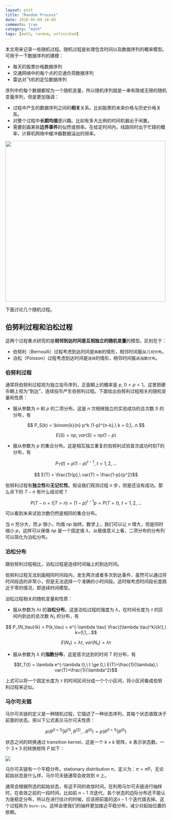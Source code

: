 ```yaml
---
layout: post
title: "Random Process"
date: 2016-05-09 16:00
comments: true
category: "math"
tags: [math, random, unfinished]
---
```


本文用来记录一些随机过程。随机过程是处理包含时间以及数据序列的概率模型。可用于一下数据序列的建模：

* 每天的股票价格数据序列
* 交通网络中的每个点的交通负荷数据序列
* 雷达对飞机的定位数据序列

序列中的每个数据都视为一个随机变量，所以随机序列就是一串有限或无限的随机变量序列，但是更加强调：

* 过程中产生的数据序列之间的**相关**关系。比如股票的未来价格与历史价格关系。
* 对整个过程中**长期均值**感兴趣。比如有多大比例的时间机器出于闲置。
* 需要刻画某些**边界事件**的似然或频率。在给定时间内，线路同时出于忙碌的概率，计算机网络中缓冲器数据溢出的频率。

<img src="http://7xqfqs.com1.z0.glb.clouddn.com/16-4-16/62147816.jpg" width="500px"/>

下面讨论几个随机过程。

<!--more-->

## 伯努利过程和泊松过程

这两个过程重点研究的是**相邻到达时间是互相独立的随机变量**的模型。区别在于：

* 伯努利（Bernoulli）过程考虑到达时间是`离散`的情形，相邻时间服从`几何分布`。
* 泊松（Poisson）过程考虑到达时间是`连续`的情形，相邻时间服从`指数分布`。

### 伯努利过程

通常将伯努利过程视为独立投币序列，正面朝上的概率是 $p,\ 0<p<1$。这里把硬币朝上视为“到达”，连续投币产生伯努利过程。下面给出伯努利过程相关的随机变量和性质：

* 服从参数为 $n$ 和 $p$ 的二项分布。这是 $n$ 次相继独立的实验成功的总次数 $S$ 的分布，有

$$ P_S(k) =  \binom{k}{n} p^k (1-p)^{n-k},\ k = 0,1,..n $$

$$E(S) = np,\ var(S)=np(1-p)$$

* 服从参数为 $p$ 的集合分布。这是相互独立重复的伯努利试验首次成功时刻T的分布，有

$$ P_T(t) = p(1-p)^{t-1},\ t=1,2,...$$

$$ E(T) = \frac{1}{p},\ var(T) = \frac{1-p}{p^2}$$

伯努利过程有**独立性**和**无记忆性**。假设我们观测过程 $n$ 步，但是还没有成功。那么余下的 $T-n$ 有什么结论呢？

$$ P(T-n=t \vert T>n) = (1-p)^{t-1}p = P(T=t),\ t=1,2,...$$

可以看到未来试验次数仍然是相同的集合分布。

当 $n$ 充分大，而 $p$ 很小，均值 $np$ 始终。数学上，我们可以让 $n$ 增大，但是同时缩小 $p$，这样可以保值 $np$ 是一个固定值 $\lambda$，从极值意义上看，二项分布的分布列可以简化为泊松分布。

### 泊松分布

跟伯努利过程相比，泊松过程是连续时间轴上的到达时间。

伯努利过程无法刻画相同时间段内，发生两次或者多次到达事件，虽然可以通过将时间段选的非常小，但是无法选择一个准确的小时间段。这时候考虑时间段长度趋近于零的情况，即连续时间模型。

泊松过程相关的随机变量和性质：

* 服从参数为 $\lambda \tau$ 的**泊松分布**。这是泊松过程的强度为 $\lambda$，在时间长度为 $\tau$ 的区间内到达的总次数 $N_\tau$ 的分布，有

$$ P_{N_\tau}(k) = P(k,\tau) = e^{-\lambda \tau} \frac{(\lambda \tau)^k}{k!},\ k=0,1,...$$

$$ E(N_\tau) = \lambda \tau,\ var(N_\tau) = \lambda \tau$$

* 服从参数为 $\lambda$ 的**指数分布**，这是首次达到的时间 $T$ 的分布，有

$$f_T(t) = \lambda e^{-\lambda t},\ t \ge 0,\ E(T)=\frac{1}{\lambda},\ var(T)=\frac{1}{\lambda^2}$$

上式可以将一个固定长度为 $\tau$ 的时间区间分成一个个小区间，将小区间看成伯努利过程来近似。

### 马尔可夫链

马尔可夫链的定义是一种随机过程，它描述了一种状态序列，其每个状态值取决于前面的状态。用以下公式表示马尔可夫性质：

$$p(\theta^{(t+1)} \vert \theta^{(1)},\theta^{(2)},..\theta^{(t)}) = p(\theta^{(t+1)} \vert \theta^{(t)}) $$

状态之间的转换通过 transition kernel，这是一个 $k \times k$ 矩阵，$k$ 表示状态数。一个 $3 \times 3$ 的转换矩阵 $P$ 如下：

![](http://7xqfqs.com1.z0.glb.clouddn.com/16-6-1/92862152.jpg)

马尔可夫链有一个平稳分布，stationary distribution $\pi$，定义为：$\pi = \pi P$。无论起始状态是什么样，马尔可夫链通常会收敛到 $\pi$ 上。

通常会根据所选的起始状态，有这不同的收敛时间。在利用马尔可夫链进行抽样时，在收敛之前的一段时间，比如前 $n-1$ 次迭代，各个状态的边际分布还不能认为是稳定分布，所以在进行估计的时候，应该把前面的这$n-1$ 个迭代值去掉。这个过程称为 `burn-in`。这样会使我们的抽样更加接近平稳分布，减少对起始位置的依赖。

